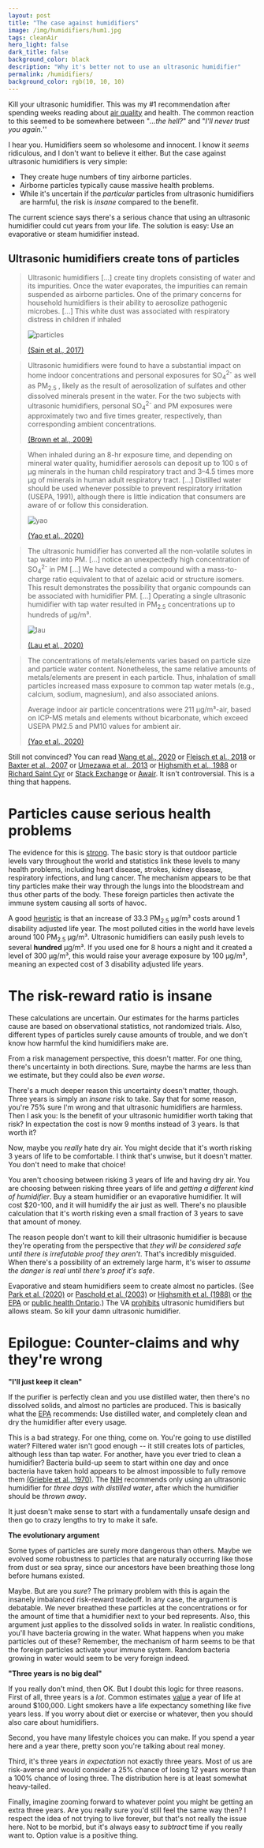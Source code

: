 ```yaml
---
layout: post
title: "The case against humidifiers"
image: /img/humidifiers/hum1.jpg
tags: cleanAir
hero_light: false
dark_title: false
background_color: black
description: "Why it's better not to use an ultrasonic humidifier"
permalink: /humidifiers/
background_color: rgb(10, 10, 10)
---
```


Kill your ultrasonic humidifier. This was my #1 recommendation after spending weeks reading about [air quality](/air) and health. The common reaction to this seemed to be somewhere between "*...the hell?*" and "*I'll never trust you again.*''

I hear you. Humidifiers seem so wholesome and innocent. I know it *seems* ridiculous, and I don't want to believe it either. But the case against ultrasonic humidifiers is very simple:

* They create huge numbers of tiny airborne particles.
* Airborne particles typically cause massive health problems.
* While it's uncertain if the *particular* particles from ultrasonic humidifiers are harmful, the risk is *insane* compared to the benefit.

The current science says there's a serious chance that using an ultrasonic humidifier could cut years from your life. The solution is easy: Use an evaporative or steam humidifier instead.



## Ultrasonic humidifiers create tons of particles

> Ultrasonic humidifiers [...] create tiny droplets consisting of water and its impurities. Once the water evaporates, the impurities can remain suspended as airborne particles. One of the primary concerns for household humidifiers is their ability to aerosolize pathogenic microbes. [...] This white dust was associated with respiratory distress in children if inhaled
>
> ![particles](/img/humidifiers/sain.jpg)
>
> [(Sain et al., 2017)](https://doi.org/10.1111/ina.12414)



>  Ultrasonic humidifiers were found to have a substantial impact on home indoor concentrations and personal exposures for SO<sub>4</sub><sup>2-</sup> as well as PM<sub>2.5</sub> , likely as the result of aerosolization of sulfates and other dissolved minerals present in the water. For the two subjects with ultrasonic humidifiers, personal SO<sub>4</sub><sup>2-</sup> and PM exposures were approximately two and five times greater, respectively, than corresponding ambient concentrations.
>
> [(Brown et al., 2009)](https://doi.org/10.1016/j.scitotenv.2009.02.016)



> When inhaled during an 8-hr exposure time, and depending on mineral water quality, humidifier aerosols can deposit up to 100 s of μg minerals in the human child respiratory tract and 3–4.5 times more μg of minerals in human adult respiratory tract. [...] Distilled water should be used whenever possible to prevent respiratory irritation (USEPA, 1991), although there is little indication that consumers are aware of or follow this consideration.
>
> ![yao](/img/humidifiers/yao.jpg)
>
> [(Yao et al., 2020)](https://doi.org/10.1016/j.envint.2020.105902)



> The ultrasonic humidifier has converted all the non-volatile solutes in tap water into PM. [...]  notice an unexpectedly high concentration of SO<sub>4</sub><sup>2-</sup>  in PM [...] We have detected a compound with a mass-to-charge ratio equivalent to that of azelaic acid or structure isomers. This result demonstrates the possibility that organic compounds can be associated with humidifier PM. [...] Operating a single ultrasonic humidifier with tap water resulted in PM<sub>2.5</sub> concentrations up to hundreds of  μg/m³.  
>
> ![lau](/img/humidifiers/lau.jpg)
>
> [(Lau et al., 2020)](https://doi.org/10.1111/ina.12765)



> The concentrations of metals/elements varies based on particle size and particle water content. Nonetheless, the same relative amounts of metals/elements are present in each particle. Thus, inhalation of small particles increased mass exposure to common tap water metals (e.g., calcium, sodium, magnesium), and also associated anions.
>
> Average indoor air particle concentrations were 211  μg/m³-air, based on ICP-MS metals and elements without bicarbonate, which exceed USEPA PM2.5 and PM10 values for ambient air.
>
> [(Yao et al., 2020)](https://doi.org/10.1016/j.wroa.2020.100060)

Still not convinced? You can read [Wang et al., 2020](https://doi.org/10.1016/j.buildenv.2020.106654) or [Fleisch et al., 2018](https://doi.org/10.1038/s41370-019-0151-4) or [Baxter et al., 2007](https://doi.org/10.1038/sj.jes.7500532) or [Umezawa et al., 2013](https://doi.org/10.1186/1743-8977-10-64) or [Highsmith et al., 1988](https://doi.org/10.1021/es00174a019) or [Richard Saint Cyr](https://www.myhealthbeijing.com/pollution/ultrasonic-humidifiers-in-beijing-an-unnecessary-risk/) or [Stack Exchange](https://chemistry.stackexchange.com/questions/105154/why-does-humidifier-put-measurable-pm2-5-in-the-air) or [Awair](https://blog.getawair.com/awair-investigates-how-your-humidifiers-water-affects-your-health). It isn't controversial. This is a thing that happens.



# Particles cause serious health problems

The evidence for this is [strong](https://dynomight.net/fix-your-air/). The basic story is that outdoor particle levels vary throughout the world and  statistics link these levels to many health problems, including heart disease, strokes, kidney disease, respiratory infections, and lung cancer. The mechanism appears to be that tiny particles make their way through the lungs into the bloodstream and thus other parts of the body. These foreign particles then activate the immune system causing all sorts of havoc.

A good [heuristic](https://dynomight.net/air/#a-heuristic-to-quantify-harms) is that an increase of 33.3 PM<sub>2.5</sub> μg/m³ costs around 1 disability adjusted life year. The most polluted cities in the world have levels around 100 PM<sub>2.5</sub> μg/m³. Ultrasonic humidifiers can easily push levels to several **hundred** μg/m³. If you used one for 8 hours a night and it created a level of 300 μg/m³, this would raise your average exposure by 100 μg/m³, meaning an expected cost of 3 disability adjusted life years.

# The risk-reward ratio is insane

These calculations are uncertain. Our estimates for the harms particles cause are based on observational statistics, not randomized trials. Also, different types of particles surely cause amounts of trouble, and we don't know how harmful the kind humidifiers make are.

From a risk management perspective, this doesn't matter. For one thing, there's uncertainty in both directions. Sure, maybe the harms are less than we estimate, but they could also be *even worse*.

There's a much deeper reason this uncertainty doesn't matter, though. Three years is simply an *insane* risk to take. Say that for some reason, you're 75% sure I'm wrong and that ultrasonic humidifiers are harmless. Then I ask you: Is the benefit of your ultrasonic humidifier worth taking that risk? In expectation the cost is now 9 months instead of 3 years. Is that worth it?

Now, maybe you *really* hate dry air. You might decide that it's worth risking 3 years of life to be comfortable. I think that's unwise, but it doesn't matter. You don't need to make that choice!

You aren't choosing between risking 3 years of life and having dry air. You are choosing between risking three years of life and *getting a different kind of humidifier*. Buy a steam humidifier or an evaporative humidifier. It will cost $20-100, and it will humidify the air just as well. There's no plausible calculation that it's worth risking even a small fraction of 3 years to save that amount of money.

The reason people don't want to kill their ultrasonic humidifier is because they're operating from the perspective that *they will be considered safe until there is irrefutable proof they aren't*. That's incredibly misguided. When there's a possibility of an extremely large harm, it's wiser to *assume the danger is real until there's proof it's safe*.

Evaporative and steam humidifiers seem to create almost no particles. (See [Park et al. (2020)](https://doi.org/10.3390/ijerph17228638) or [Paschold et al. (2003)](https://doi.org/10.1016/S1352-2310(02)00969-X) or [Highsmith et al. (1988)](https://doi.org/10.1021/es00174a019) or [the EPA](https://www.epa.gov/sites/production/files/2014-08/documents/humidifier_factsheet.pdf) or [public health Ontario](https://www.publichealthontario.ca/-/media/documents/e/2017/eb-humidifier-hc.pdf?la=en).) The VA [prohibits](https://www.va.gov/vhapublications/ViewPublication.asp?pub_ID=9181) ultrasonic humidifiers but allows steam.  So kill your damn ultrasonic humidifier.

# Epilogue: Counter-claims and why they're wrong

**"I'll just keep it clean"**

If the purifier is perfectly clean and you use distilled water, then there's no dissolved solids, and almost no particles are produced. This is basically what the [EPA](https://www.epa.gov/sites/production/files/2014-08/documents/humidifier_factsheet.pdf) recommends: Use distilled water, and completely clean and dry the humidifier after every usage.

This is a bad strategy. For one thing, come on. You're going to use distilled water? Filtered water isn't good enough -- it still creates lots of particles, although less than tap water. For another, have you ever tried to clean a humidifier? Bacteria build-up seem to start within one day and once bacteria have taken hold appears to be almost impossible to fully remove them [(Grieble et al., 1970)](https://doi.org/10.1056/nejm197003052821003). The [NIH](https://idsa.confex.com/idsa/2014/webprogram/Paper45731.html) recommends only using an ultrasonic humidifier for *three days with distilled water*, after which the humidifier should be *thrown away*.

It just doesn't make sense to start with a fundamentally unsafe design and then go to crazy lengths to try to make it safe.

**The evolutionary argument**

Some types of particles are surely more dangerous than others. Maybe we evolved some robustness to particles that are naturally occurring like those from dust or sea spray, since our ancestors have been breathing those long before humans existed.

Maybe. But are you *sure*? The primary problem with this is again the insanely imbalanced risk-reward tradeoff. In any case, the argument is debatable. We never breathed these particles at the concentrations or for the amount of time that a humidifier next to your bed represents. Also, this argument just applies to the dissolved solids in water. In realistic conditions, you'll have bacteria growing in the water. What happens when you make particles out of these? Remember, the mechanism of harm seems to be that the foreign particles activate your immune system. Random bacteria growing in water would seem to be very foreign indeed.

**"Three years is no big deal"**

If you really don't mind, then OK. But I doubt this logic for three reasons. First of all, three years is a *lot*. Common estimates [value](https://en.wikipedia.org/wiki/Value_of_life) a year of life at around $100,000. Light smokers have a life expectancy something like five years less. If you worry about diet or exercise or whatever, then you should also care about humidifiers.

Second, you have many lifestyle choices you can make. If you spend a year here and a year there, pretty soon you're talking about real money.

Third, it's three years *in expectation* not exactly three years. Most of us are risk-averse and would consider a 25% chance of losing 12 years worse than a 100% chance of losing three. The distribution here is at least somewhat heavy-tailed.

Finally, imagine zooming forward to whatever point you might be getting an extra three years. Are you really sure you'd still feel the same way then? I respect the idea of not trying to live forever, but that's not really the issue here. Not to be morbid, but it's always easy to *subtract* time if you really want to. Option value is a positive thing.
